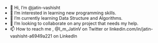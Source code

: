 - 👋 Hi, I’m @jatin-vashisht
- 👀 I’m interested in learning new programming skills.
- 🌱 I’m currently learning Data Structure and Algorithms.
- 💞️ I’m looking to collaborate on any project that needs my help.
- 📫 How to reach me , @I_m_JatinV on Twitter or linkedin.com/in/jatin-vashisht-a6949a221 on LinkedIn

<!---
jatin-vashisht/jatin-vashisht is a ✨ special ✨ repository because its `README.md` (this file) appears on your GitHub profile.
You can click the Preview link to take a look at your changes.
--->
